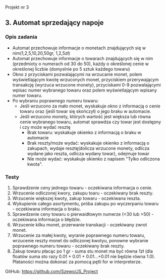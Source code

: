 Projekt nr 3

## 3. Automat sprzedający napoje

### Opis zadania
	
- Automat przechowuje informacje o monetach znajdujących się w nim(1,2,5,10,20,50gr, 1,2,5zł)
- Automat przechowuje informacje o towarach znajdujących się w nim (przedmioty o numerach od 30 do 50), każdy o określonej cenie w określonej liczbie (domyslnie po 5 sztuk każdego towaru)
- Okno z przyciskami pozwalającymi na wrzucanie monet, polem wyświetlającym kwotę wrzuconych monet, przyciskiem przerywającym transakcję (wyrzuca wrzucone monety), przyciskami 0-9 pozwalającymi wpisac numer wybranego towaru oraz polem wyświetlającym wpisany numer towaru.
- Po wybraniu poprawnego numeru towaru:
	- Jeśli wrzucono za mało monet, wyskakuje okno z informacją o cenie towaru oraz (jeśli towar się skończył) o jego braku w automacie.
	- Jeśli wrzucono monety, których wartość jest większa lub równa cenie wybranego towaru, automat sprawdza czy towar jest dostępny i czy może wydać resztę
		- Brak towaru: wyskakuje okienko z informacją o braku w automacie
		- Brak reszty/może wydać: wyskakuje okienko z informacją o zakupach, wydaje resztę(dolicza wrzucone monety, odlicza wydane jako reszta, odlicza wydany towar), odejmuje towar
		- Nie może wydać: wyskakuje okienko z napisem "Tylko odliczona kwota".
	
### Testy
1.	Sprawdzenie ceny jednego towaru - oczekiwana informacja o cenie.
2.	Wrzucenie odliczonej kwory, zakupu toaru - oczekiwany brak reszty.
3.	Wrzucenie większej kwoty, zakup towaru - oczekiwana reszta.
4.	Wykupienie całego asortymentu, próba zakupu po wyczerpaniu towaru - oczekiwana informacja o braku.
5.	Sprawdzenie ceny towaru o pierwaidłowym numerze (<30 lub >50) - oczekiwana informacja o błędzie.
6.	Wrzucenie kilku monet, przerwanie transkacji - oczekiwany zwrot monet.
7.	Wrzucenie za małej kwoty, wyranie poprawnego numeru towaru, wrzucenie reszty monet do odliczonej kwotyu, ponowne wybranie poprawnego numeru towaru - oczekiwany brak reszty.
8.	Zakup towaru płacąc po 1 gr - suma stu monet ma być równa 1zł (dla floatów suma sto razy 0.01 + 0.01 + 0.01...+0.01 nie będzie równa 1.0). Płataności można dokonać za pomocą pętli for w interpreterze.

GitHub: https://github.com/Szewo/JS_Project
